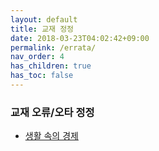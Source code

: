 ```yaml
---
layout: default
title: 교재 정정
date: 2018-03-23T04:02:42+09:00
permalink: /errata/
nav_order: 4
has_children: true
has_toc: false
---
```


### 교재 오류/오타 정정

- [생활 속의 경제](/posts/errata/ie-2019-textbook/)
